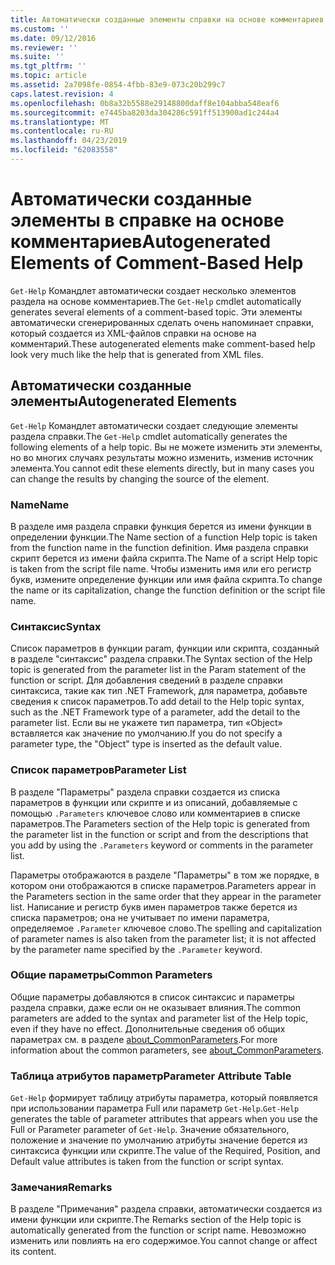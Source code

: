 ```yaml
---
title: Автоматически созданные элементы справки на основе комментариев | Документация Майкрософт
ms.custom: ''
ms.date: 09/12/2016
ms.reviewer: ''
ms.suite: ''
ms.tgt_pltfrm: ''
ms.topic: article
ms.assetid: 2a7098fe-0854-4fbb-83e9-073c20b299c7
caps.latest.revision: 4
ms.openlocfilehash: 0b8a32b5588e29148800daff8e104abba548eaf6
ms.sourcegitcommit: e7445ba8203da304286c591ff513900ad1c244a4
ms.translationtype: MT
ms.contentlocale: ru-RU
ms.lasthandoff: 04/23/2019
ms.locfileid: "62083558"
---
```

# <a name="autogenerated-elements-of-comment-based-help"></a><span data-ttu-id="cb0ca-102">Автоматически созданные элементы в справке на основе комментариев</span><span class="sxs-lookup"><span data-stu-id="cb0ca-102">Autogenerated Elements of Comment-Based Help</span></span>

<span data-ttu-id="cb0ca-103">`Get-Help` Командлет автоматически создает несколько элементов раздела на основе комментариев.</span><span class="sxs-lookup"><span data-stu-id="cb0ca-103">The `Get-Help` cmdlet automatically generates several elements of a comment-based topic.</span></span> <span data-ttu-id="cb0ca-104">Эти элементы автоматически сгенерированных сделать очень напоминает справки, который создается из XML-файлов справки на основе на комментарий.</span><span class="sxs-lookup"><span data-stu-id="cb0ca-104">These autogenerated elements make comment-based help look very much like the help that is generated from XML files.</span></span>

## <a name="autogenerated-elements"></a><span data-ttu-id="cb0ca-105">Автоматически созданные элементы</span><span class="sxs-lookup"><span data-stu-id="cb0ca-105">Autogenerated Elements</span></span>

<span data-ttu-id="cb0ca-106">`Get-Help` Командлет автоматически создает следующие элементы раздела справки.</span><span class="sxs-lookup"><span data-stu-id="cb0ca-106">The `Get-Help` cmdlet automatically generates the following elements of a help topic.</span></span> <span data-ttu-id="cb0ca-107">Вы не можете изменить эти элементы, но во многих случаях результаты можно изменить, изменив источник элемента.</span><span class="sxs-lookup"><span data-stu-id="cb0ca-107">You cannot edit these elements directly, but in many cases you can change the results by changing the source of the element.</span></span>

### <a name="name"></a><span data-ttu-id="cb0ca-108">Name</span><span class="sxs-lookup"><span data-stu-id="cb0ca-108">Name</span></span>

<span data-ttu-id="cb0ca-109">В разделе имя раздела справки функция берется из имени функции в определении функции.</span><span class="sxs-lookup"><span data-stu-id="cb0ca-109">The Name section of a function Help topic is taken from the function name in the function definition.</span></span> <span data-ttu-id="cb0ca-110">Имя раздела справки скрипт берется из имени файла скрипта.</span><span class="sxs-lookup"><span data-stu-id="cb0ca-110">The Name of a script Help topic is taken from the script file name.</span></span> <span data-ttu-id="cb0ca-111">Чтобы изменить имя или его регистр букв, измените определение функции или имя файла скрипта.</span><span class="sxs-lookup"><span data-stu-id="cb0ca-111">To change the name or its capitalization, change the function definition or the script file name.</span></span>

### <a name="syntax"></a><span data-ttu-id="cb0ca-112">Синтаксис</span><span class="sxs-lookup"><span data-stu-id="cb0ca-112">Syntax</span></span>

<span data-ttu-id="cb0ca-113">Список параметров в функции param, функции или скрипта, созданный в разделе "синтаксис" раздела справки.</span><span class="sxs-lookup"><span data-stu-id="cb0ca-113">The Syntax section of the Help topic is generated from the parameter list in the Param statement of the function or script.</span></span> <span data-ttu-id="cb0ca-114">Для добавления сведений в разделе справки синтаксиса, такие как тип .NET Framework, для параметра, добавьте сведения к список параметров.</span><span class="sxs-lookup"><span data-stu-id="cb0ca-114">To add detail to the Help topic syntax, such as the .NET Framework type of a parameter, add the detail to the parameter list.</span></span> <span data-ttu-id="cb0ca-115">Если вы не укажете тип параметра, тип «Object» вставляется как значение по умолчанию.</span><span class="sxs-lookup"><span data-stu-id="cb0ca-115">If you do not specify a parameter type, the "Object" type is inserted as the default value.</span></span>

### <a name="parameter-list"></a><span data-ttu-id="cb0ca-116">Список параметров</span><span class="sxs-lookup"><span data-stu-id="cb0ca-116">Parameter List</span></span>

<span data-ttu-id="cb0ca-117">В разделе "Параметры" раздела справки создается из списка параметров в функции или скрипте и из описаний, добавляемые с помощью `.Parameters` ключевое слово или комментариев в списке параметров.</span><span class="sxs-lookup"><span data-stu-id="cb0ca-117">The Parameters section of the Help topic is generated from the parameter list in the function or script and from the descriptions that you add by using the `.Parameters` keyword or comments in the parameter list.</span></span>

<span data-ttu-id="cb0ca-118">Параметры отображаются в разделе "Параметры" в том же порядке, в котором они отображаются в списке параметров.</span><span class="sxs-lookup"><span data-stu-id="cb0ca-118">Parameters appear in the Parameters section in the same order that they appear in the parameter list.</span></span> <span data-ttu-id="cb0ca-119">Написание и регистр букв имен параметров также берется из списка параметров; она не учитывает по имени параметра, определяемое `.Parameter` ключевое слово.</span><span class="sxs-lookup"><span data-stu-id="cb0ca-119">The spelling and capitalization of parameter names is also taken from the parameter list; it is not affected by the parameter name specified by the `.Parameter` keyword.</span></span>

### <a name="common-parameters"></a><span data-ttu-id="cb0ca-120">Общие параметры</span><span class="sxs-lookup"><span data-stu-id="cb0ca-120">Common Parameters</span></span>

<span data-ttu-id="cb0ca-121">Общие параметры добавляются в список синтаксис и параметры раздела справки, даже если он не оказывает влияния.</span><span class="sxs-lookup"><span data-stu-id="cb0ca-121">The common parameters are added to the syntax and parameter list of the Help topic, even if they have no effect.</span></span> <span data-ttu-id="cb0ca-122">Дополнительные сведения об общих параметрах см. в разделе [about_CommonParameters](/powershell/module/microsoft.powershell.core/about/about_commonparameters).</span><span class="sxs-lookup"><span data-stu-id="cb0ca-122">For more information about the common parameters, see [about_CommonParameters](/powershell/module/microsoft.powershell.core/about/about_commonparameters).</span></span>

### <a name="parameter-attribute-table"></a><span data-ttu-id="cb0ca-123">Таблица атрибутов параметр</span><span class="sxs-lookup"><span data-stu-id="cb0ca-123">Parameter Attribute Table</span></span>

<span data-ttu-id="cb0ca-124">`Get-Help` формирует таблицу атрибуты параметра, который появляется при использовании параметра Full или параметр `Get-Help`.</span><span class="sxs-lookup"><span data-stu-id="cb0ca-124">`Get-Help` generates the table of parameter attributes that appears when you use the Full or Parameter parameter of `Get-Help`.</span></span> <span data-ttu-id="cb0ca-125">Значение обязательного, положение и значение по умолчанию атрибуты значение берется из синтаксиса функции или скрипте.</span><span class="sxs-lookup"><span data-stu-id="cb0ca-125">The value of the Required, Position, and Default value attributes is taken from the function or script syntax.</span></span>

### <a name="remarks"></a><span data-ttu-id="cb0ca-126">Замечания</span><span class="sxs-lookup"><span data-stu-id="cb0ca-126">Remarks</span></span>

<span data-ttu-id="cb0ca-127">В разделе "Примечания" раздела справки, автоматически создается из имени функции или скрипте.</span><span class="sxs-lookup"><span data-stu-id="cb0ca-127">The Remarks section of the Help topic is automatically generated from the function or script name.</span></span> <span data-ttu-id="cb0ca-128">Невозможно изменить или повлиять на его содержимое.</span><span class="sxs-lookup"><span data-stu-id="cb0ca-128">You cannot change or affect its content.</span></span>
